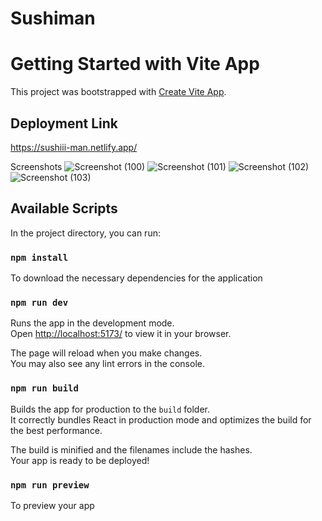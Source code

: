 # Sushiman

# Getting Started with Vite App
This project was bootstrapped with [Create Vite App](https://github.com/vitejs/awesome-vite).

## Deployment Link
https://sushiii-man.netlify.app/


Screenshots
![Screenshot (100)](https://github.com/Sarthak-16XO/Sushiman/assets/90129271/417c696d-cc7f-449d-b5db-42df0eecad68)
![Screenshot (101)](https://github.com/Sarthak-16XO/Sushiman/assets/90129271/2ac14fb0-e125-49b8-bb67-89486dc0420c)
![Screenshot (102)](https://github.com/Sarthak-16XO/Sushiman/assets/90129271/fde14007-91ee-4024-81ba-b2222c3666c5)
![Screenshot (103)](https://github.com/Sarthak-16XO/Sushiman/assets/90129271/c5b5df54-a229-41f2-a1a2-cbb856008883)

## Available Scripts
In the project directory, you can run:
### `npm install`
To download the necessary dependencies for the application

### `npm run dev`
Runs the app in the development mode.\
Open [ http://localhost:5173/]( http://localhost:5173/) to view it in your browser.

The page will reload when you make changes.\
You may also see any lint errors in the console.

### `npm run build`

Builds the app for production to the `build` folder.\
It correctly bundles React in production mode and optimizes the build for the best performance.

The build is minified and the filenames include the hashes.\
Your app is ready to be deployed!

### `npm run preview`
 To preview your app
